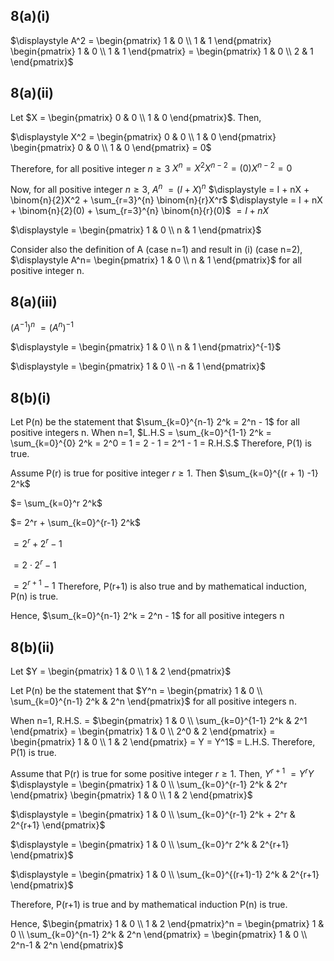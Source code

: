 ## 8(a)(i)
$\displaystyle A^2 = \begin{pmatrix}
1 & 0 \\
1 & 1
\end{pmatrix}  \begin{pmatrix}
1 & 0 \\
1 & 1
\end{pmatrix} = \begin{pmatrix}
1 & 0 \\
2 & 1
\end{pmatrix}$

## 8(a)(ii)
Let $X =  \begin{pmatrix}
0 & 0 \\
1 & 0
\end{pmatrix}$. Then,

$\displaystyle X^2 =  \begin{pmatrix}
0 & 0 \\
1 & 0
\end{pmatrix} \begin{pmatrix}
0 & 0 \\
1 & 0
\end{pmatrix} = 0$ 

Therefore, for all positive integer $n \geq 3$
$\displaystyle X^n = X^2 X^{n-2} = (0) X^{n-2} = 0$

Now, for all positive integer $n \geq 3$, $A^n$
$\displaystyle = (I + X)^n$
$\displaystyle = I + nX + \binom{n}{2}X^2 + \sum_{r=3}^{n} \binom{n}{r}X^r$
$\displaystyle = I + nX + \binom{n}{2}(0) + \sum_{r=3}^{n} \binom{n}{r}(0)$
$\displaystyle = I + nX$

$\displaystyle = \begin{pmatrix}
1 & 0 \\
n & 1
\end{pmatrix}$

Consider also the definition of A (case n=1) and result in (i) (case n=2), 
$\displaystyle A^n= \begin{pmatrix}
1 & 0 \\
n & 1
\end{pmatrix}$  for all positive integer n.

## 8(a)(iii)
$\displaystyle (A^{-1})^n$
$\displaystyle = (A^n)^{-1}$

$\displaystyle = \begin{pmatrix}
1 & 0 \\
n & 1
\end{pmatrix}^{-1}$

$\displaystyle = \begin{pmatrix}
1 & 0 \\
-n & 1
\end{pmatrix}$

## 8(b)(i)
Let P(n) be the statement that $\sum_{k=0}^{n-1} 2^k = 2^n - 1$ for all positive integers n.
When n=1,
$L.H.S = \sum_{k=0}^{1-1} 2^k = \sum_{k=0}^{0} 2^k = 2^0 = 1 = 2 - 1 = 2^1 - 1 = R.H.S.$
Therefore, P(1) is true.

Assume P(r) is true for positive integer $r \geq 1$. Then
$\sum_{k=0}^{(r + 1) -1} 2^k$

$= \sum_{k=0}^r 2^k$

$= 2^r + \sum_{k=0}^{r-1} 2^k$

$= 2^r + 2^r - 1$

$= 2 \cdot 2^r - 1$

$= 2^{r+1} - 1$
Therefore, P(r+1) is also true and by mathematical induction, P(n) is true.

Hence, $\sum_{k=0}^{n-1} 2^k = 2^n - 1$ for all positive integers n


## 8(b)(ii)
Let $Y = \begin{pmatrix}
1 & 0 \\
1 & 2
\end{pmatrix}$

Let P(n) be the statement that $Y^n = \begin{pmatrix}
1 & 0 \\
\sum_{k=0}^{n-1} 2^k & 2^n
\end{pmatrix}$ for all positive integers n.

When n=1,
R.H.S. = $\begin{pmatrix}
1 & 0 \\
\sum_{k=0}^{1-1} 2^k & 2^1
\end{pmatrix} = \begin{pmatrix}
1 & 0 \\
2^0 & 2
\end{pmatrix} = \begin{pmatrix}
1 & 0 \\
1 & 2
\end{pmatrix} = Y = Y^1$ = L.H.S.
Therefore, P(1) is true.

Assume that P(r) is true for some positive integer $r \geq 1$. Then,
$Y^{r+1}$
$= Y^r Y$
$\displaystyle = \begin{pmatrix}
1 & 0 \\
\sum_{k=0}^{r-1} 2^k & 2^r
\end{pmatrix} \begin{pmatrix}
1 & 0 \\
1 & 2
\end{pmatrix}$

$\displaystyle = \begin{pmatrix}
1 & 0 \\
\sum_{k=0}^{r-1} 2^k + 2^r & 2^{r+1}
\end{pmatrix}$

$\displaystyle = \begin{pmatrix}
1 & 0 \\
\sum_{k=0}^r 2^k & 2^{r+1}
\end{pmatrix}$

$\displaystyle = \begin{pmatrix}
1 & 0 \\
\sum_{k=0}^{(r+1)-1} 2^k & 2^{r+1}
\end{pmatrix}$

Therefore, P(r+1) is true and by mathematical induction P(n) is true.

Hence,
$\begin{pmatrix}
1 & 0 \\
1 & 2
\end{pmatrix}^n = \begin{pmatrix}
1 & 0 \\
\sum_{k=0}^{n-1} 2^k & 2^n
\end{pmatrix}  = \begin{pmatrix}
1 & 0 \\
2^n-1 & 2^n
\end{pmatrix}$